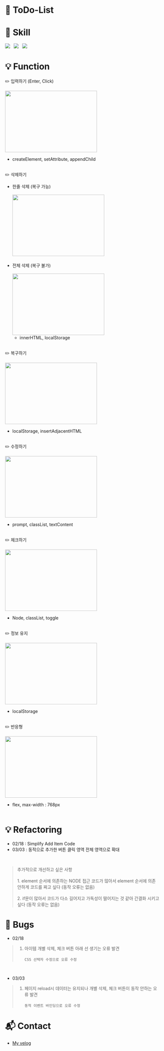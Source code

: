 # :seedling: ToDo-List
 
# :muscle: Skill
<p>
<a href = "#"><img src= "https://img.shields.io/badge/-HTML5-%23E34F26?logo=html5&logoColor=white&style=plastic&logoWidth=15"></a> &nbsp
<a href = "#"><img src= "https://img.shields.io/badge/-CSS-%231572B6?logo=css3&logoColor=white&style=plastic&logoWidth=15"></a> &nbsp
<a href = "#"><img src= "https://img.shields.io/badge/-JavaScript-%23F7DF12?logo=javascript&logoColor=white&style=plastic&logoWidth=15"></a>
</p>

# :bulb: Function
:pencil2: 입력하기 (Enter, Click)<br><br>
<img src= "https://user-images.githubusercontent.com/84709433/154330336-07fe73f5-c559-42cb-ad54-0038debb5980.gif" width="300" height= "200">
- createElement, setAttribute, appendChild<br><br>

:pencil2: 삭제하기
- 한줄 삭제 (복구 가능)<br><br>
  <img src= "https://user-images.githubusercontent.com/84709433/154330466-abbf303a-e1de-4eeb-b227-42eefc4bbbc1.gif" width="300" height= "200"><br><br>
- 전체 삭제 (복구 불가)<br><br>
  <img src= "https://user-images.githubusercontent.com/84709433/154330436-da12ba3c-f530-4efe-8f44-9683782f9700.gif" width="300" height= "200">
  - innerHTML, localStorage<br><br>

:pencil2: 복구하기<br><br>
<img src= "https://user-images.githubusercontent.com/84709433/154330420-2219007f-b6ca-4ea3-8c3d-c48cd0d55e61.gif" width="300" height= "200">
- localStorage, insertAdjacentHTML<br><br>

:pencil2: 수정하기<br><br>
<img src= "https://user-images.githubusercontent.com/84709433/154330401-d565ef1c-0693-46da-9157-5598b1adafff.gif" width="300" height= "200">
- prompt, classList, textContent<br><br>

:pencil2: 체크하기<br><br>
<img src= "https://user-images.githubusercontent.com/84709433/154330450-0e45ebf7-dcce-48d6-b0bf-66df7555d0b0.gif" width="300" height= "200">
- Node, classList, toggle<br><br>

:pencil2: 정보 유지<br><br>
<img src= "https://user-images.githubusercontent.com/84709433/154330439-f88ab060-40e3-4ad3-a5d3-c35ed88f276d.gif" width="300" height= "200">
- localStorage<br><br>

:pencil2: 반응형<br><br>
<img src= "https://user-images.githubusercontent.com/84709433/154335117-0310797d-361f-409e-aa5a-4a041d8af340.gif" width="300" height= "200">
- flex, max-width : 768px<br><br>

# :bulb: Refactoring
- 02/18 : Simplify Add Item Code<br>
- 03/03 : 동적으로 추가한 버튼 클릭 영역 전체 영역으로 확대
<br>

> 추가적으로 개선하고 싶은 사항<br><br>  1. element 순서에 의존하는 NODE 접근 코드가 많아서 element 순서에 의존 안하게 코드를 짜고 싶다 (동작 오류는 없음)<br><br>2. if문이 많아서 코드가 다소 길어지고 가독성이 떨어지는 것 같아 간결화 시키고 싶다 (동작 오류는 없음)

# :bug: Bugs
- 02/18<br>
> 1. 아이템 개별 삭제, 체크 버튼 아래 선 생기는 오류 발견<br><br>
`CSS 선택자 수정으로 오류 수정`
<br>

- 03/03<br>
> 1. 페이지 reload시 데이터는 유지되나 개별 삭제, 체크 버튼이 동작 안하는 오류 발견<br><br>
`동적 이벤트 바인딩으로 오류 수정`

# :mailbox_with_mail: Contact
- <a href=https://velog.io/@ssket>My velog</a>
